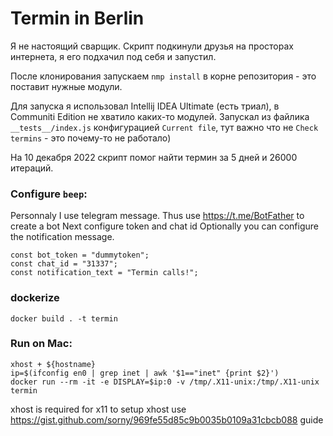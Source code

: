 # Termin in Berlin

Я не настоящий сварщик. Скрипт подкинули друзья на просторах интернета, я его подхачил под себя и запустил.

После клонирования запускаем `nmp install` в корне репозитория - это поставит нужные модули.

Для запуска я использовал Intellij IDEA Ultimate (есть триал), в Communiti Edition не хватило каких-то модулей.
Запускал из файлика `__tests__/index.js` конфигурацией `Current file`, тут важно что не `Check termins` - это почему-то не работало)

На 10 декабря 2022 скрипт помог найти термин за 5 дней и 26000 итераций.

### Configure `beep`:

Personnaly I use telegram message.
Thus use https://t.me/BotFather to create a bot
Next configure token and chat id
Optionally you can configure the notification message. 

```
const bot_token = "dummytoken";
const chat_id = "31337";
const notification_text = "Termin calls!";
```


### dockerize
```
docker build . -t termin
```

### Run on Mac:
```
xhost + ${hostname} 
ip=$(ifconfig en0 | grep inet | awk '$1=="inet" {print $2}')
docker run --rm -it -e DISPLAY=$ip:0 -v /tmp/.X11-unix:/tmp/.X11-unix termin
```

xhost is required for x11 
to setup xhost use https://gist.github.com/sorny/969fe55d85c9b0035b0109a31cbcb088 guide